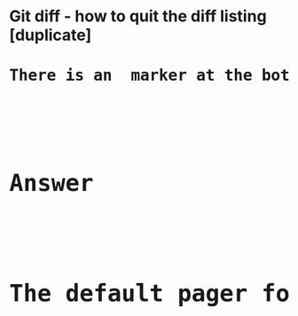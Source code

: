 <h1>Git diff - how to quit the diff listing [duplicate]<h1/>
<pre>There is an <END> marker at the bottom of the screen, and everything I do which appears to quit the diff listing, then shows an <END> marker at the bottom of the screen again.<pre/>
<br>
<h2>Answer<h2/>
<pre>The default pager for git is less. To quit less, hit # q <pre/>
